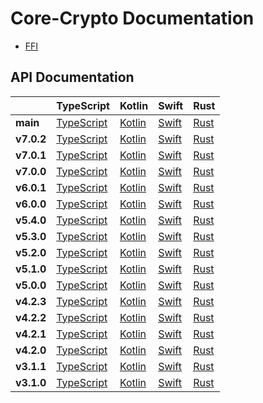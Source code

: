 # Core-Crypto Documentation

- [FFI](./FFI.md)

## API Documentation
<!-- If you want to try to deploy docs for an old tag, go to
https://github.com/wireapp/core-crypto/actions/workflows/docs.yml, click "run workflow" and provide the tag number as
input, and confirm by "run workflow" below the input. Note that deployment depends on successfully building all docs. -->

|            | TypeScript                                                 | Kotlin                                                  | Swift                                              | Rust                                             |
|------------|------------------------------------------------------------|---------------------------------------------------------|----------------------------------------------------|--------------------------------------------------|
| **main**   | [TypeScript](./main/typescript/)                           | [Kotlin](./main/kotlin/)                                | [Swift](./main/swift/)                             | [Rust](./main/rust/core_crypto/)                 |
| **v7.0.2** | [TypeScript](./v7.0.2/core_crypto_ffi/bindings/typescript) | [Kotlin](./v7.0.2/core_crypto_ffi/bindings/kotlin/html) | [Swift](./v7.0.2/core_crypto_ffi/bindings/swift)   | [Rust](./v7.0.2/core_crypto)                     |
| **v7.0.1** | [TypeScript](./v7.0.1/core_crypto_ffi/bindings/typescript) | [Kotlin](./v7.0.1/core_crypto_ffi/bindings/kotlin/html) | [Swift](./v7.0.1/core_crypto_ffi/bindings/swift)   | [Rust](./v7.0.1/core_crypto)                     |
| **v7.0.0** | [TypeScript](./v7.0.0/core_crypto_ffi/bindings/typescript) | [Kotlin](./v7.0.0/core_crypto_ffi/bindings/kotlin/html) | [Swift](./v7.0.0/core_crypto_ffi/bindings/swift)   | [Rust](./v7.0.0/core_crypto)                     |
| **v6.0.1** | [TypeScript](./v6.0.1/core_crypto_ffi/bindings/typescript) | [Kotlin](./v6.0.1/core_crypto_ffi/bindings/kotlin/html) | [Swift](./v6.0.1/core_crypto_ffi/bindings/swift)   | [Rust](./v6.0.1/core_crypto)                     |
| **v6.0.0** | [TypeScript](./v6.0.0/core_crypto_ffi/bindings/typescript) | [Kotlin](./v6.0.0/core_crypto_ffi/bindings/kotlin/html) | [Swift](./v6.0.0/core_crypto_ffi/bindings/swift)   | [Rust](./v6.0.0/core_crypto)                     |
| **v5.4.0** | [TypeScript](./v5.4.0/core_crypto_ffi/bindings/typescript) | [Kotlin](./v5.4.0/core_crypto_ffi/bindings/kotlin/html) | [Swift](./v5.4.0/core_crypto_ffi/bindings/swift)   | [Rust](./v5.4.0/core_crypto)                     |
| **v5.3.0** | [TypeScript](./v5.3.0/core_crypto_ffi/bindings/typescript) | [Kotlin](./v5.3.0/core_crypto_ffi/bindings/kotlin/html) | [Swift](./v5.3.0/core_crypto_ffi/bindings/swift)   | [Rust](./v5.3.0/core_crypto)                     |
| **v5.2.0** | [TypeScript](./v5.2.0/core_crypto_ffi/bindings/typescript) | [Kotlin](./v5.2.0/core_crypto_ffi/bindings/kotlin/html) | [Swift](./v5.2.0/core_crypto_ffi/bindings/swift)   | [Rust](./v5.2.0/core_crypto)                     |
| **v5.1.0** | [TypeScript](./v5.1.0/core_crypto_ffi/bindings/typescript) | [Kotlin](./v5.1.0/core_crypto_ffi/bindings/kotlin/html) | [Swift](./v5.1.0/core_crypto_ffi/bindings/swift)   | [Rust](./v5.1.0/core_crypto)                     |
| **v5.0.0** | [TypeScript](./v5.0.0/core_crypto_ffi/bindings/typescript) | [Kotlin](./v5.0.0/core_crypto_ffi/bindings/kotlin/html) | [Swift](./v5.0.0/core_crypto_ffi/bindings/swift)   | [Rust](./v5.0.0/core_crypto)                     |
| **v4.2.3** | [TypeScript](./v4.2.3/core_crypto_ffi/bindings/typescript) | [Kotlin](./v4.2.3/core_crypto_ffi/bindings/kotlin/html) | [Swift](./v4.2.3/core_crypto_ffi/bindings/swift)   | [Rust](./v4.2.3/core_crypto)                     |
| **v4.2.2** | [TypeScript](./v4.2.2/core_crypto_ffi/bindings/typescript) | [Kotlin](./v4.2.2/core_crypto_ffi/bindings/kotlin/html) | [Swift](./v4.2.2/core_crypto_ffi/bindings/swift)   | [Rust](./v4.2.2/core_crypto)                     |
| **v4.2.1** | [TypeScript](./v4.2.1/core_crypto_ffi/bindings/typescript) | [Kotlin](./v4.2.1/core_crypto_ffi/bindings/kotlin/html) | [Swift](./v4.2.1/core_crypto_ffi/bindings/swift)   | [Rust](./v4.2.1/core_crypto)                     |
| **v4.2.0** | [TypeScript](./v4.2.0/core_crypto_ffi/bindings/typescript) | [Kotlin](./v4.2.0/core_crypto_ffi/bindings/kotlin/html) | [Swift](./v4.2.0/core_crypto_ffi/bindings/swift)   | [Rust](./v4.2.0/core_crypto)                     |
| **v3.1.1** | [TypeScript](./v3.1.1/core_crypto_ffi/bindings/typescript) | [Kotlin](./v3.1.1/core_crypto_ffi/bindings/kotlin)      | [Swift](./v3.1.1/core_crypto_ffi/bindings/swift)   | [Rust](./v3.1.1/core_crypto)                     |
| **v3.1.0** | [TypeScript](./v3.1.0/core_crypto_ffi/bindings/typescript) | [Kotlin](./v3.1.0/core_crypto_ffi/bindings/kotlin)      | [Swift](./v3.1.0/core_crypto_ffi/bindings/swift)   | [Rust](./v3.1.0/core_crypto)                     |

<!-- | **vx.x.x** | [TypeScript](./vx.x.x/core_crypto_ffi/bindings/typescript) | [Kotlin](./vx.x.x/core_crypto_ffi/bindings/kotlin/html) | [Swift](./vx.x.x/core_crypto_ffi/bindings/swift) | [Rust](./vx.x.x/core_crypto) | -->
